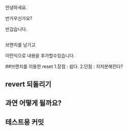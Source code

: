 안녕하세요.

반가우신가요?

반갑습니다.

##
브랜치를 남기고 

이런식으로 내용을 추가할수있습니다.

##브랜치를 이용한 reset
1.장점 : 쉽다.
2.단점 : 지저분해진다?

## revert 되돌리기

## 과연 어떻게 될까요?
## 테스트용 커밋